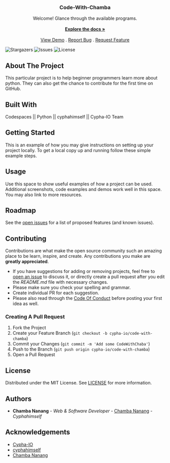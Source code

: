 <br/>
<p align="center">
  <h3 align="center">Code-With-Chamba</h3>

  <p align="center">
    Welcome! Glance through the available programs. 
    <br/>
    <br/>
    <a href="https://github.com/cyphahimself/Code-With-Chamba"><strong>Explore the docs »</strong></a>
    <br/>
    <br/>
    <a href="https://github.com/cyphahimself/Code-With-Chamba">View Demo</a>
    .
    <a href="https://github.com/cyphahimself/Code-With-Chamba/issues">Report Bug</a>
    .
    <a href="https://github.com/cyphahimself/Code-With-Chamba/issues">Request Feature</a>
  </p>
</p>

![Stargazers](https://img.shields.io/github/stars/cyphahimself/Code-With-Chamba?style=social) ![Issues](https://img.shields.io/github/issues/cypha-io/Code-With-Chamba) ![License](https://img.shields.io/github/license/cypha-io/Code-With-Chamba) 

## About The Project

This particular project is to help beginner programmers learn more about python. They can also get the chance to contribute for the first time on GitHub. 

## Built With

Codespaces || Python || cyphahimself || Cypha-IO Team

## Getting Started

This is an example of how you may give instructions on setting up your project locally.
To get a local copy up and running follow these simple example steps.

## Usage

Use this space to show useful examples of how a project can be used. Additional screenshots, code examples and demos work well in this space. You may also link to more resources.



## Roadmap

See the [open issues](https://github.com/cyphahimself/Code-With-Chamba/issues) for a list of proposed features (and known issues).

## Contributing

Contributions are what make the open source community such an amazing place to be learn, inspire, and create. Any contributions you make are **greatly appreciated**.
* If you have suggestions for adding or removing projects, feel free to [open an issue](https://github.com/cyphahimself/Code-With-Chamba/issues/new) to discuss it, or directly create a pull request after you edit the *README.md* file with necessary changes.
* Please make sure you check your spelling and grammar.
* Create individual PR for each suggestion.
* Please also read through the [Code Of Conduct](https://github.com/cyphahimself/Code-With-Chamba/blob/main/CODE_OF_CONDUCT.md) before posting your first idea as well.

### Creating A Pull Request

1. Fork the Project
2. Create your Feature Branch (`git checkout -b cypha-io/code-with-chamba`)
3. Commit your Changes (`git commit -m 'Add some CodeWithChaba'`)
4. Push to the Branch (`git push origin cypha-io/code-with-chamba`)
5. Open a Pull Request

## License

Distributed under the MIT License. See [LICENSE](https://github.com/cyphahimself/Code-With-Chamba/blob/main/LICENSE.md) for more information.

## Authors

* **Chamba Nanang** - *Web & Software Developer* - [Chamba Nanang](https://github.com/cypha-io) - *Cyphahimself*

## Acknowledgements

* [Cypha-IO](https://github.com/cypha-io)
* [cyphahimself](https://instagram.com/cyphahimself)
* [Chamba Nanang](https://teensraveofficial.com)
